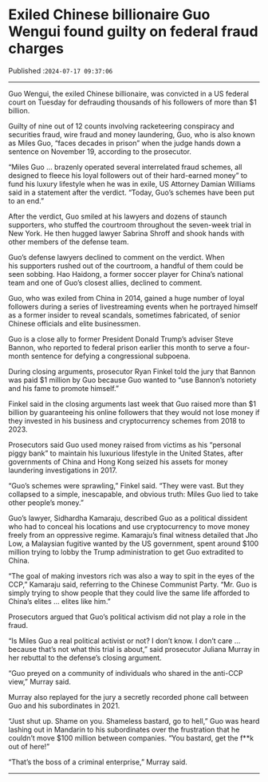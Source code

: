 # Exiled Chinese billionaire Guo Wengui found guilty on federal fraud charges

Published :`2024-07-17 09:37:06`

---

Guo Wengui, the exiled Chinese billionaire, was convicted in a US federal court on Tuesday for defrauding thousands of his followers of more than $1 billion.

Guilty of nine out of 12 counts involving racketeering conspiracy and securities fraud, wire fraud and money laundering, Guo, who is also known as Miles Guo, “faces decades in prison” when the judge hands down a sentence on November 19, according to the prosecutor.

“Miles Guo … brazenly operated several interrelated fraud schemes, all designed to fleece his loyal followers out of their hard-earned money” to fund his luxury lifestyle when he was in exile, US Attorney Damian Williams said in a statement after the verdict. “Today, Guo’s schemes have been put to an end.”

After the verdict, Guo smiled at his lawyers and dozens of staunch supporters, who stuffed the courtroom throughout the seven-week trial in New York. He then hugged lawyer Sabrina Shroff and shook hands with other members of the defense team.

Guo’s defense lawyers declined to comment on the verdict. When his supporters rushed out of the courtroom, a handful of them could be seen sobbing. Hao Haidong, a former soccer player for China’s national team and one of Guo’s closest allies, declined to comment.

Guo, who was exiled from China in 2014, gained a huge number of loyal followers during a series of livestreaming events when he portrayed himself as a former insider to reveal scandals, sometimes fabricated, of senior Chinese officials and elite businessmen.

Guo is a close ally to former President Donald Trump’s adviser Steve Bannon, who reported to federal prison earlier this month to serve a four-month sentence for defying a congressional subpoena.

During closing arguments, prosecutor Ryan Finkel told the jury that Bannon was paid $1 million by Guo because Guo wanted to “use Bannon’s notoriety and his fame to promote himself.”

Finkel said in the closing arguments last week that Guo raised more than $1 billion by guaranteeing his online followers that they would not lose money if they invested in his business and cryptocurrency schemes from 2018 to 2023.

Prosecutors said Guo used money raised from victims as his “personal piggy bank” to maintain his luxurious lifestyle in the United States, after governments of China and Hong Kong seized his assets for money laundering investigations in 2017.

“Guo’s schemes were sprawling,” Finkel said. “They were vast. But they collapsed to a simple, inescapable, and obvious truth: Miles Guo lied to take other people’s money.”

Guo’s lawyer, Sidhardha Kamaraju, described Guo as a political dissident who had to conceal his locations and use cryptocurrency to move money freely from an oppressive regime. Kamaraju’s final witness detailed that Jho Low, a Malaysian fugitive wanted by the US government, spent around $100 million trying to lobby the Trump administration to get Guo extradited to China.

“The goal of making investors rich was also a way to spit in the eyes of the CCP,” Kamaraju said, referring to the Chinese Communist Party. “Mr. Guo is simply trying to show people that they could live the same life afforded to China’s elites … elites like him.”

Prosecutors argued that Guo’s political activism did not play a role in the fraud.

“Is Miles Guo a real political activist or not? I don’t know. I don’t care … because that’s not what this trial is about,” said prosecutor Juliana Murray in her rebuttal to the defense’s closing argument.

“Guo preyed on a community of individuals who shared in the anti-CCP view,” Murray said.

Murray also replayed for the jury a secretly recorded phone call between Guo and his subordinates in 2021.

“Just shut up. Shame on you. Shameless bastard, go to hell,” Guo was heard lashing out in Mandarin to his subordinates over the frustration that he couldn’t move $100 million between companies. “You bastard, get the f**k out of here!”

“That’s the boss of a criminal enterprise,” Murray said.

---

